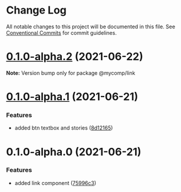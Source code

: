 # Change Log

All notable changes to this project will be documented in this file.
See [Conventional Commits](https://conventionalcommits.org) for commit guidelines.

# [0.1.0-alpha.2](https://github.com/avipeels/components/compare/@mycomp/link@0.1.0-alpha.1...@mycomp/link@0.1.0-alpha.2) (2021-06-22)

**Note:** Version bump only for package @mycomp/link





# [0.1.0-alpha.1](https://github.com/avipeels/components/compare/@mycomp/link@0.1.0-alpha.0...@mycomp/link@0.1.0-alpha.1) (2021-06-21)


### Features

* added btn textbox and stories ([8d12165](https://github.com/avipeels/components/commit/8d12165c3bf4ee9116de5e4ec31b842a2093770e))





# 0.1.0-alpha.0 (2021-06-21)


### Features

* added link component ([75996c3](https://github.com/avipeels/components/commit/75996c37dedf10cceebca18d3a5b851a31086014))
